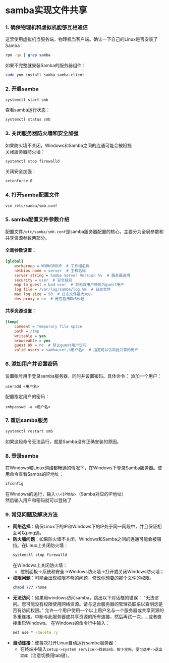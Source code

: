 # samba实现文件共享

### 1. 确保物理机和虚拟机能够互相通信
这里使用虚拟机当服务端，物理机当客户端。确认一下自己的Linux是否安装了Samba：
```bash
rpm -qa | grep samba
```
如果不完整就安装Samba的服务器组件：
```bash
sudo yum install samba samba-client
```

### 2. 开启samba
```bash
systemctl start smb
```
查看samba运行状态：
```bash
systemctl status smb
```

### 3. 关闭服务器防火墙和安全加强
如果防火墙不关闭，Windows和Samba之间的连通可能会被阻挡  
关闭服务器防火墙：
```bash
systemctl stop firewalld
```
关闭安全加强：
```bash
setenforce 0
```

### 4. 打开samba配置文件
```bash
vim /etc/samba/smb.conf
```

### 5. samba配置文件参数介绍
配置文件`/etc/samba/smb.conf`是samba服务器配置的核心，主要分为全局参数和共享资源参数两部分。

#### 全局参数设置：
```ini
[global]
    workgroup = WORKGROUP  # 工作组名称
    netbios name = server  # 主机名称
    server string = Samba Server Version %v  # 服务器说明
    security = user  # 安全级别
    map to guest = bad user  # 将无效用户映射为guest用户
    log file = /var/log/samba/log.%m  # 日志文件
    max log size = 50  # 日志文件最大大小
    dns proxy = no  # 是否启用DNS代理
```

#### 共享资源设置：
```ini
[temp]
    comment = Temporary file space
    path = /tmp
    writable = yes
    browseable = yes
    guest ok = no  # 禁止guest用户访问
    valid users = sambauser,<用户名>  # 指定可以访问此共享的用户
```

### 6. 添加用户并设置密码
设置账号用于登录samba服务器，同时并设置密码。具体命令：
添加一个用户：
```
useradd <用户名>
```
配置指定用户的密码：
```
smbpasswd -a <用户名>
```

### 7. 重启samba服务
```bash
systemctl restart smb
```
如果这段命令无法运行，就是Samba没有正确安装的原因。

### 8. 登录samba
在Windows和Linux网络都畅通的情况下，在Windows下登录Samba服务器。使用命令查看Samba的IP地址：
```bash
ifconfig
```
在Windows的运行，输入`\\<IP地址>`（Samba对应的IP地址）  
然后输入用户和密码就可以登陆了

### 9. 常见问题及解决方法
- **网络选择**：确保Linux下的IP和Windows下的IP处于同一网段中，并且保证相互可以ping通。
- **防火墙问题**：如果防火墙不关闭，Windows和Samba之间的连通可能会被阻挡。在Linux上关闭防火墙：
  ```bash
  systemctl stop firewalld
  ```
  在Windows上关闭防火墙：
  - 控制面板->系统和安全->Windows防火墙->打开或关闭Windows防火墙；
- **权限问题**：可能会出现权限不够的问题，修改你想要的那个文件的权限。
  ```bash
  chmod 777 /home
  ```
- **无法访问**：如果用windows访问samba，跳出以下对话框的错误：
  “无法访问。您可能没有权限使用网络资源。请与这台服务器的管理员联系以查明您是否有访问权限。”
  允许一个用户使用一个以上用户名与一个服务器或共享资源的多重连接。中断与此服务器或共享资源的所有连接，然后再试一次……或者直接重启Windows。
  在Windows的命令行中输入：
  ```cmd
  net use * /delete /y
  ```
- **自动连接**：使每次打开Linux自动运行samba服务器：
  - 在终端中输入`setup->system service->找到smb，按下空格，便可选中->退出完成`（注意切换用tab键）。


